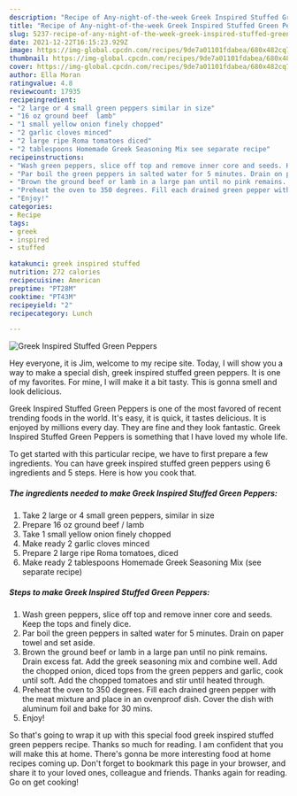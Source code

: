 ```yaml
---
description: "Recipe of Any-night-of-the-week Greek Inspired Stuffed Green Peppers"
title: "Recipe of Any-night-of-the-week Greek Inspired Stuffed Green Peppers"
slug: 5237-recipe-of-any-night-of-the-week-greek-inspired-stuffed-green-peppers
date: 2021-12-22T16:15:23.929Z
image: https://img-global.cpcdn.com/recipes/9de7a01101fdabea/680x482cq70/greek-inspired-stuffed-green-peppers-recipe-main-photo.jpg
thumbnail: https://img-global.cpcdn.com/recipes/9de7a01101fdabea/680x482cq70/greek-inspired-stuffed-green-peppers-recipe-main-photo.jpg
cover: https://img-global.cpcdn.com/recipes/9de7a01101fdabea/680x482cq70/greek-inspired-stuffed-green-peppers-recipe-main-photo.jpg
author: Ella Moran
ratingvalue: 4.8
reviewcount: 17935
recipeingredient:
- "2 large or 4 small green peppers similar in size"
- "16 oz ground beef  lamb"
- "1 small yellow onion finely chopped"
- "2 garlic cloves minced"
- "2 large ripe Roma tomatoes diced"
- "2 tablespoons Homemade Greek Seasoning Mix see separate recipe"
recipeinstructions:
- "Wash green peppers, slice off top and remove inner core and seeds. Keep the tops and finely dice."
- "Par boil the green peppers in salted water for 5 minutes. Drain on paper towel and set aside."
- "Brown the ground beef or lamb in a large pan until no pink remains. Drain excess fat. Add the greek seasoning mix and combine well. Add the chopped onion, diced tops from the green peppers and garlic, cook until soft. Add the chopped tomatoes and stir until heated through."
- "Preheat the oven to 350 degrees. Fill each drained green pepper with the meat mixture and place in an ovenproof dish. Cover the dish with aluminum foil and bake for 30 mins."
- "Enjoy!"
categories:
- Recipe
tags:
- greek
- inspired
- stuffed

katakunci: greek inspired stuffed 
nutrition: 272 calories
recipecuisine: American
preptime: "PT28M"
cooktime: "PT43M"
recipeyield: "2"
recipecategory: Lunch

---
```



![Greek Inspired Stuffed Green Peppers](https://img-global.cpcdn.com/recipes/9de7a01101fdabea/680x482cq70/greek-inspired-stuffed-green-peppers-recipe-main-photo.jpg)

Hey everyone, it is Jim, welcome to my recipe site. Today, I will show you a way to make a special dish, greek inspired stuffed green peppers. It is one of my favorites. For mine, I will make it a bit tasty. This is gonna smell and look delicious.



Greek Inspired Stuffed Green Peppers is one of the most favored of recent trending foods in the world. It's easy, it is quick, it tastes delicious. It is enjoyed by millions every day. They are fine and they look fantastic. Greek Inspired Stuffed Green Peppers is something that I have loved my whole life.


To get started with this particular recipe, we have to first prepare a few ingredients. You can have greek inspired stuffed green peppers using 6 ingredients and 5 steps. Here is how you cook that.

<!--inarticleads1-->

##### The ingredients needed to make Greek Inspired Stuffed Green Peppers:

1. Take 2 large or 4 small green peppers, similar in size
1. Prepare 16 oz ground beef / lamb
1. Take 1 small yellow onion finely chopped
1. Make ready 2 garlic cloves minced
1. Prepare 2 large ripe Roma tomatoes, diced
1. Make ready 2 tablespoons Homemade Greek Seasoning Mix (see separate recipe)




<!--inarticleads2-->

##### Steps to make Greek Inspired Stuffed Green Peppers:

1. Wash green peppers, slice off top and remove inner core and seeds. Keep the tops and finely dice.
1. Par boil the green peppers in salted water for 5 minutes. Drain on paper towel and set aside.
1. Brown the ground beef or lamb in a large pan until no pink remains. Drain excess fat. Add the greek seasoning mix and combine well. Add the chopped onion, diced tops from the green peppers and garlic, cook until soft. Add the chopped tomatoes and stir until heated through.
1. Preheat the oven to 350 degrees. Fill each drained green pepper with the meat mixture and place in an ovenproof dish. Cover the dish with aluminum foil and bake for 30 mins.
1. Enjoy!




So that's going to wrap it up with this special food greek inspired stuffed green peppers recipe. Thanks so much for reading. I am confident that you will make this at home. There's gonna be more interesting food at home recipes coming up. Don't forget to bookmark this page in your browser, and share it to your loved ones, colleague and friends. Thanks again for reading. Go on get cooking!
